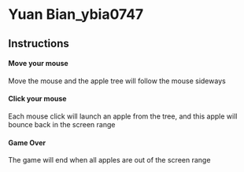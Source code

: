# Yuan Bian_ybia0747

## Instructions
#### Move your mouse
Move the mouse and the apple tree will follow the mouse sideways
#### Click your mouse
Each mouse click will launch an apple from the tree, and this apple will bounce back in the screen range
#### Game Over
The game will end when all apples are out of the screen range